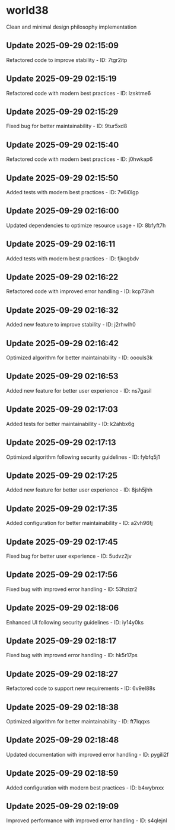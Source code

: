 # world38
Clean and minimal design philosophy implementation

## Update 2025-09-29 02:15:09
Refactored code to improve stability - ID: 7tgr2itp


## Update 2025-09-29 02:15:19
Refactored code with modern best practices - ID: lzsktme6


## Update 2025-09-29 02:15:29
Fixed bug for better maintainability - ID: 9tur5xd8


## Update 2025-09-29 02:15:40
Refactored code with modern best practices - ID: j0hwkap6


## Update 2025-09-29 02:15:50
Added tests with modern best practices - ID: 7v6i0lgp


## Update 2025-09-29 02:16:00
Updated dependencies to optimize resource usage - ID: 8bfyft7h


## Update 2025-09-29 02:16:11
Added tests with modern best practices - ID: fjkogbdv


## Update 2025-09-29 02:16:22
Refactored code with improved error handling - ID: kcp73ivh


## Update 2025-09-29 02:16:32
Added new feature to improve stability - ID: j2rhwlh0


## Update 2025-09-29 02:16:42
Optimized algorithm for better maintainability - ID: ooouls3k


## Update 2025-09-29 02:16:53
Added new feature for better user experience - ID: ns7gasil


## Update 2025-09-29 02:17:03
Added tests for better maintainability - ID: k2ahbx6g


## Update 2025-09-29 02:17:13
Optimized algorithm following security guidelines - ID: fybfq5j1


## Update 2025-09-29 02:17:25
Added new feature for better user experience - ID: 8jsh5jhh


## Update 2025-09-29 02:17:35
Added configuration for better maintainability - ID: a2vh96fj


## Update 2025-09-29 02:17:45
Fixed bug for better user experience - ID: 5udvz2jv


## Update 2025-09-29 02:17:56
Fixed bug with improved error handling - ID: 53hzizr2


## Update 2025-09-29 02:18:06
Enhanced UI following security guidelines - ID: iy14y0ks


## Update 2025-09-29 02:18:17
Fixed bug with improved error handling - ID: hk5r17ps


## Update 2025-09-29 02:18:27
Refactored code to support new requirements - ID: 6v9el88s


## Update 2025-09-29 02:18:38
Optimized algorithm for better maintainability - ID: ft7lqqxs


## Update 2025-09-29 02:18:48
Updated documentation with improved error handling - ID: pygili2f


## Update 2025-09-29 02:18:59
Added configuration with modern best practices - ID: b4wybnxx


## Update 2025-09-29 02:19:09
Improved performance with improved error handling - ID: s4qlejnl

